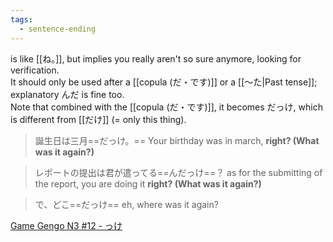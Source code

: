 ```yaml
---
tags:
  - sentence-ending
---
```

is like [[ね。]], but implies you really aren't so sure anymore, looking for verification.  
It should only be used after a [[copula (だ・です)]] or a [[〜た|Past tense]]; explanatory んだ is fine too.  
Note that combined with the [[copula (だ・です)]], it becomes だっけ, which is different from [[だけ]] (= only this thing).  
>誕生日は三月==だっけ。==
>Your birthday was in march, **right? (What was it again?)**

>レポートの提出は君が遣ってる==んだっけ==？
>as for the submitting of the report, you are doing it **right? (What was it again?)**

>で、どこ==だっけ==
>eh, where was it again?

[Game Gengo N3 #12 - っけ](https://www.youtube.com/watch?v=FYUpPvB7gjY&list=PLT12i1gB38HH05kQq3hOGRWiMjtyRsrtc&index=12&t=8s)